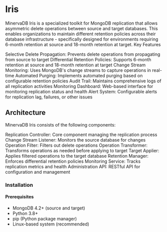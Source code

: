 # Iris
MinervaDB Iris is a specialized toolkit for MongoDB replication that allows asymmetric delete operations between source and target databases. This enables organizations to maintain different retention policies across their database infrastructure - specifically designed for environments requiring 6-month retention at source and 18-month retention at target.
Key Features

Selective Delete Propagation: Prevents delete operations from propagating from source to target
Differential Retention Policies: Supports 6-month retention at source and 18-month retention at target
Change Stream Monitoring: Uses MongoDB's change streams to capture operations in real-time
Automated Purging: Implements automated purging based on configurable retention policies
Audit Trail: Maintains comprehensive logs of all replication activities
Monitoring Dashboard: Web-based interface for monitoring replication status and health
Alert System: Configurable alerts for replication lag, failures, or other issues

## Architecture

MinervaDB Iris consists of the following components:

Replication Controller: Core component managing the replication process
Change Stream Listener: Monitors the source database for changes
Operation Filter: Filters out delete operations
Operation Transformer: Transforms operations as needed before applying to target
Target Applier: Applies filtered operations to the target database
Retention Manager: Enforces differential retention policies
Monitoring Service: Tracks replication metrics and health
Administration API: RESTful API for configuration and management

### Installation

 #### Prerequisites

* MongoDB 4.2+ (source and target)
* Python 3.8+
* pip (Python package manager)
* Linux-based system (recommended)

